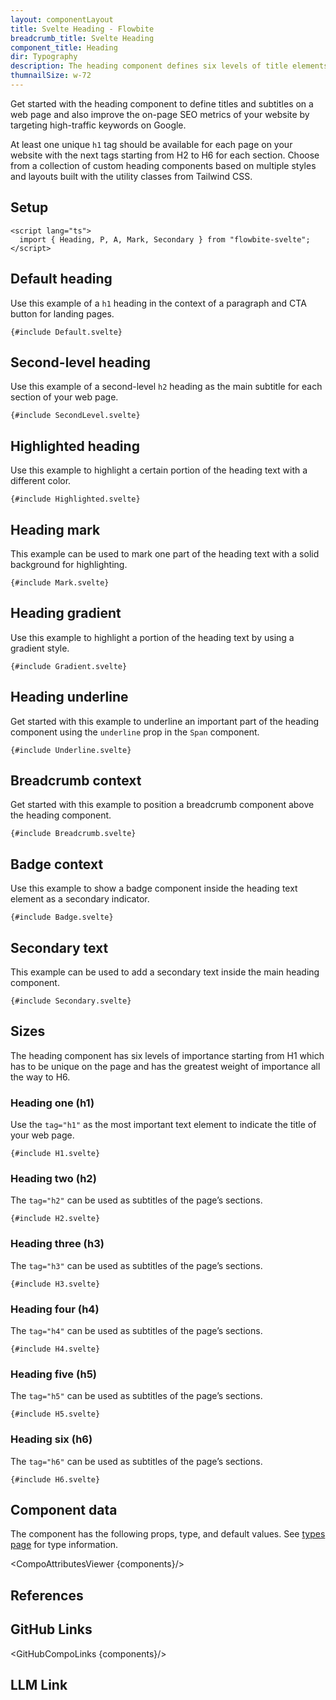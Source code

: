 ```yaml
---
layout: componentLayout
title: Svelte Heading - Flowbite
breadcrumb_title: Svelte Heading
component_title: Heading
dir: Typography
description: The heading component defines six levels of title elements from H1 to H6 that are used as titles and subtitles on a web page based on multiple styles and layouts
thumnailSize: w-72
---
```


<script lang="ts">
  import { CompoAttributesViewer, GitHubCompoLinks, toKebabCase, LlmLink } from '../../utils'
  import { A, Heading, Breadcrumb, BreadcrumbItem } from '$lib';

  const components = 'Heading, P, A, Mark, Secondary'
</script>

Get started with the heading component to define titles and subtitles on a web page and also improve the on-page SEO metrics of your website by targeting high-traffic keywords on Google.

At least one unique `h1` tag should be available for each page on your website with the next tags starting from H2 to H6 for each section. Choose from a collection of custom heading components based on multiple styles and layouts built with the utility classes from Tailwind CSS.

## Setup

```svelte example hideOutput
<script lang="ts">
  import { Heading, P, A, Mark, Secondary } from "flowbite-svelte";
</script>
```

## Default heading

Use this example of a `h1` heading in the context of a paragraph and CTA button for landing pages.

```svelte example
{#include Default.svelte}
```

## Second-level heading

Use this example of a second-level `h2` heading as the main subtitle for each section of your web page.

```svelte example
{#include SecondLevel.svelte}
```

## Highlighted heading

Use this example to highlight a certain portion of the heading text with a different color.

```svelte example
{#include Highlighted.svelte}
```

## Heading mark

This example can be used to mark one part of the heading text with a solid background for highlighting.

```svelte example
{#include Mark.svelte}
```

## Heading gradient

Use this example to highlight a portion of the heading text by using a gradient style.

```svelte example
{#include Gradient.svelte}
```

## Heading underline

Get started with this example to underline an important part of the heading component using the `underline` prop in the `Span` component.

```svelte example
{#include Underline.svelte}
```

## Breadcrumb context

Get started with this example to position a breadcrumb component above the heading component.

```svelte example
{#include Breadcrumb.svelte}
```

## Badge context

Use this example to show a badge component inside the heading text element as a secondary indicator.

```svelte example
{#include Badge.svelte}
```

## Secondary text

This example can be used to add a secondary text inside the main heading component.

```svelte example
{#include Secondary.svelte}
```

## Sizes

The heading component has six levels of importance starting from H1 which has to be unique on the page and has the greatest weight of importance all the way to H6.

### Heading one (h1)

Use the `tag="h1"` as the most important text element to indicate the title of your web page.

```svelte example
{#include H1.svelte}
```

### Heading two (h2)

The `tag="h2"` can be used as subtitles of the page’s sections.

```svelte example
{#include H2.svelte}
```

### Heading three (h3)

The `tag="h3"` can be used as subtitles of the page’s sections.

```svelte example
{#include H3.svelte}
```

### Heading four (h4)

The `tag="h4"` can be used as subtitles of the page’s sections.

```svelte example
{#include H4.svelte}
```

### Heading five (h5)

The `tag="h5"` can be used as subtitles of the page’s sections.

```svelte example
{#include H5.svelte}
```

### Heading six (h6)

The `tag="h6"` can be used as subtitles of the page’s sections.

```svelte example
{#include H6.svelte}
```

## Component data

The component has the following props, type, and default values. See [types page](/docs/pages/typescript) for type information.

<CompoAttributesViewer {components}/>

## References

## GitHub Links

<GitHubCompoLinks {components}/>

## LLM Link

<LlmLink />
